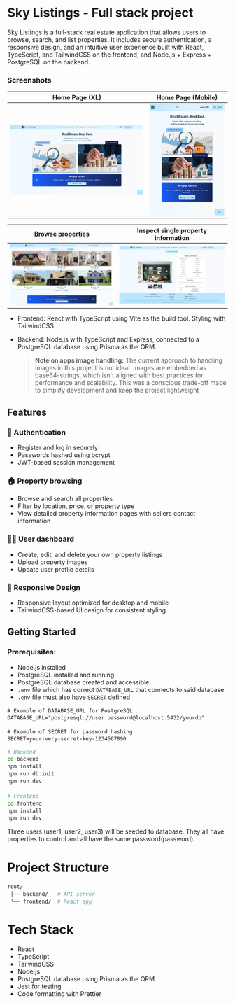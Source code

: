 # Sky Listings - Full stack project

Sky Listings is a full-stack real estate application that allows users to browse, search, and list properties.
It includes secure authentication, a responsive design, and an intuitive user experience built with React, TypeScript, and TailwindCSS on the frontend, and Node.js + Express + PostgreSQL on the backend.

### Screenshots

| Home Page (XL)                                                          | Home Page (Mobile)                                                         |
| ----------------------------------------------------------------------- | -------------------------------------------------------------------------- |
| <img src="./frontend/public/screenshots/xl-home-page.jpg" width="600"/> | <img src="./frontend/public/screenshots/small-home-page.jpg" width="300"/> |

| Browse properties                                                               | Inspect single property information                                                        |
| ------------------------------------------------------------------------------- | ------------------------------------------------------------------------------------------ |
| <img src="./frontend/public/screenshots/xl-browse-properties.jpg" width="600"/> | <img src="./frontend/public/screenshots/single-property-inspection-page.jpg" width="600"/> |

- Frontend: React with TypeScript using Vite as the build tool. Styling with TailwindCSS.
- Backend: Node.js with TypeScript and Express, connected to a PostgreSQL database using Prisma as the ORM.

  > **Note on apps image handling:**
  > The current approach to handling images in this project is not ideal. Images are embedded as base64-strings, which isn't aligned with best practices for performance and scalability. This was a conscious trade-off made to simplify development and keep the project lightweight

## Features

### 🔑 Authentication

- Register and log in securely
- Passwords hashed using bcrypt
- JWT-based session management

### 🏠 Property browsing

- Browse and search all properties
- Filter by location, price, or property type
- View detailed property information pages with sellers contact information

### 🧑‍💼 User dashboard

- Create, edit, and delete your own property listings
- Upload property images
- Update user profile details

### 📱 Responsive Design

- Responsive layout optimized for desktop and mobile
- TailwindCSS-based UI design for consistent styling

## Getting Started

### Prerequisites:

- Node.js installed
- PostgreSQL installed and running
- PostgreSQL database created and accessible
- `.env` file which has correct `DATABASE_URL` that connects to said database
- `.env` file must also have `SECRET` defined

```env
# Example of DATABASE_URL for PostgreSQL
DATABASE_URL="postgresql://user:password@localhost:5432/yourdb"

# Example of SECRET for password hashing
SECRET=your-very-secret-key-1234567890
```

```bash
# Backend
cd backend
npm install
npm run db:init
npm run dev

# Frontend
cd frontend
npm install
npm run dev
```

Three users (user1, user2, user3) will be seeded to database. They all have properties to control and all have the same password(password).

# Project Structure

```bash
root/
 ├── backend/   # API server
 └── frontend/  # React app
```

# Tech Stack

- React
- TypeScript
- TailwindCSS
- Node.js
- PostgreSQL database using Prisma as the ORM
- Jest for testing
- Code formatting with Prettier
